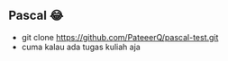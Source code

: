 ## Pascal 😂
* git clone https://github.com/PateeerQ/pascal-test.git
* cuma kalau ada tugas kuliah aja
